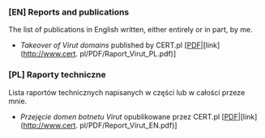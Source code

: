 ### [EN] Reports and publications

The list of publications in English written, either entirely or in part, by me.

* *Takeover of Virut domains* published by CERT.pl [[PDF](docs/Report_Virut_EN.pdf)|[link](http://www.cert. pl/PDF/Raport_Virut_PL.pdf)]

### [PL] Raporty techniczne

Lista raportów technicznych napisanych w części lub w całości przeze mnie.

* *Przejęcie domen botnetu Virut* opublikowane przez CERT.pl [[PDF](docs/Raport_Virut_PL.pdf)|[link](http://www.cert. pl/PDF/Report_Virut_EN.pdf)]
